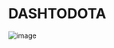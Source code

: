 # DASHTODOTA

![image](https://user-images.githubusercontent.com/23660360/180112037-894adc15-b9a7-4cd6-b20d-dd6858c1a1ec.png)

